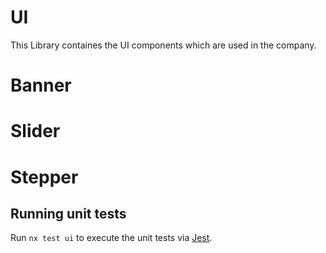 # UI

This Library containes the UI components which are used in the company.

# Banner

# Slider

# Stepper

## Running unit tests

Run `nx test ui` to execute the unit tests via [Jest](https://jestjs.io).
